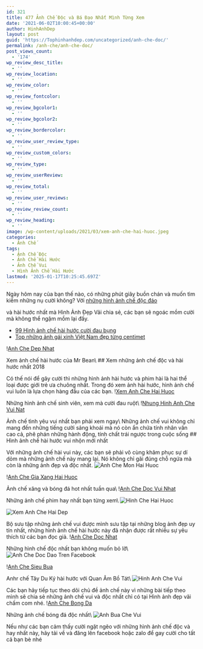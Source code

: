 ```yaml
---
id: 321
title: 477 Ảnh Chế Độc và Bá Đạo Nhất Mình Từng Xem
date: '2021-06-02T10:00:45+00:00'
author: HinhAnhDep
layout: post
guid: 'https://Tophinhanhdep.com/uncategorized/anh-che-doc/'
permalink: /anh-che/anh-che-doc/
post_views_count:
  - '174'
wp_review_desc_title:
  - ''
wp_review_location:
  - ''
wp_review_color:
  - ''
wp_review_fontcolor:
  - ''
wp_review_bgcolor1:
  - ''
wp_review_bgcolor2:
  - ''
wp_review_bordercolor:
  - ''
wp_review_user_review_type:
  - ''
wp_review_custom_colors:
  - ''
wp_review_type:
  - ''
wp_review_userReview:
  - ''
wp_review_total:
  - ''
wp_review_user_reviews:
  - ''
wp_review_review_count:
  - ''
wp_review_heading:
  - ''
image: /wp-content/uploads/2021/03/xem-anh-che-hai-huoc.jpeg
categories:
  - Ảnh Chế
tags:
  - Ảnh Chế Độc
  - Ảnh Chế Hài Hước
  - Ảnh Chế Vui
  - Hình Ảnh Chế Hài Hước
lastmod: '2025-01-17T10:25:45.697Z'
---
```

Ngày hôm nay của bạn thế nào, có những phút giây buồn chán và muốn tìm kiếm những nụ cười không? Với [những hình ảnh chế độc đáo](https://tophinhanhdep.com/anh-che/anh-che-doc/)

 và hài hước nhất mà Hình Ảnh Đẹp Vãi chia sẻ, các bạn sẽ ngoác mồm cười mà không thể ngậm mồm lại đấy.

- [99 Hình ảnh chế hài hước cười đau bụng](https://tophinhanhdep.com/anh-che/hinh-anh-che-hai-huoc-ban-nen-xem/)
- [Top những ảnh gái xinh Việt Nam đẹp từng centimet](https://tophinhanhdep.com/gai-xinh/anh-gai-xinh-dep-de-thuong/)

\![Anh Che Dep Nhat](https://tophinhanhdep.com/wp-content/uploads/2021/03/anh-che-dep-nhat-240x300.jpg)

 Xem ảnh chế hài hước của Mr Bean\ ## Xem những ảnh chế độc và hài hước nhất 2018

Có thế nói để gây cười thì những hình ảnh hài hước và phim hài là hai thể loại được giới trẻ ưa chuông nhất. Trong đó xem ảnh hài hước, hình ảnh chế vui luôn là lựa chọn hàng đầu của các bạn. \![Xem Anh Che Hai Huoc](https://tophinhanhdep.com/wp-content/uploads/2021/03/xem-anh-che-hai-huoc-300x200.jpeg)

 Những hình ảnh chế sinh viên, xem mà cười đau ruột\ \![Nhung Hinh Anh Che Vui Nat](https://tophinhanhdep.com/wp-content/uploads/2021/03/nhung-hinh-anh-che-vui-nat-300x200.jpg)

 Ảnh chế tình yêu vui nhất bạn phải xem ngay\ Những ảnh chế vui không chỉ mang đến những tiếng cười sảng khoái mà nó còn ẩn chứa tính nhân văn cao cả, phê phán những hành động, tính chất trái ngược trong cuộc sống ## Hình ảnh chế hài hước vui nhộn mới nhất

Với những ảnh chế hài vui này, các bạn sẽ phải vô cùng khâm phục sự dí dỏm mà những ảnh chế này mang lại. Nó không chỉ gãi đúng chỗ ngứa mà còn là những ảnh đẹp và độc nhất. ![Anh Che Mon Hai Huoc](https://tophinhanhdep.com/wp-content/uploads/2021/03/anh-che-mon-hai-huoc-300x300.jpg)

\![Anh Che Gia Xang Hai Huoc](https://tophinhanhdep.com/wp-content/uploads/2021/03/anh-che-gia-xang-hai-huoc-300x200.jpg)

 Ảnh chế xăng và bóng đá hot nhất tuần qua\ \![Anh Che Doc Vui Nhat](https://tophinhanhdep.com/wp-content/uploads/2021/03/anh-che-doc-vui-nhat-300x200.jpg)

 Những ảnh chế phim hay nhất bạn từng xem\ ![Hinh Che Hai Huoc](https://tophinhanhdep.com/wp-content/uploads/2021/03/hinh-che-hai-huoc-300x300.jpg)

![Xem Anh Che Hai Dep](https://tophinhanhdep.com/wp-content/uploads/2021/03/xem-anh-che-hai-dep-300x200.jpg)

Bộ sưu tập những ảnh chế vui được mình sưu tập tại những blog ảnh đẹp uy tín nhất, những hình ảnh chế hài hước này đã nhận được rất nhiều sự yêu thích từ các bạn đọc giả. \![Anh Che Doc Nhat](https://tophinhanhdep.com/wp-content/uploads/2021/03/anh-che-doc-nhat-240x300.jpg)

 Những hình chế độc nhất bạn không muốn bỏ lỡ\ ![Anh Che Doc Dao Tren Facebook](https://tophinhanhdep.com/wp-content/uploads/2021/03/anh-che-doc-dao-tren-facebook-300x200.jpg)

\![Anh Che Sieu Bua](https://tophinhanhdep.com/wp-content/uploads/2021/03/anh-che-sieu-bua-300x200.jpeg)

 Anhr chế Tây Du Ký hài hước với Quan Âm Bồ Tát\ ![Hinh Anh Che Vui](https://tophinhanhdep.com/wp-content/uploads/2021/03/hinh-anh-che-vui-1-300x200.jpg)

Các bạn hãy tiếp tục theo dõi chủ đề ảnh chế này vì những bài tiếp theo mình sẽ chia sẻ những ảnh chế vui và độc nhất chỉ có tại Hình ảnh đẹp vãi chấm com nhé. \![Anh Che Bong Da](https://tophinhanhdep.com/wp-content/uploads/2021/03/anh-che-bong-da-300x200.jpg)

 Những ảnh chế bóng đá độc nhất\ ![Anh Bua Che Vui](https://tophinhanhdep.com/wp-content/uploads/2021/03/anh-bua-che-vui-300x200.jpg)

Nếu như các bạn cảm thấy cười ngặt ngẽo với những hình ảnh chế độc và hay nhất này, hãy tải về và đăng lên facebook hoặc zalo để gay cười cho tất cả bạn bè nhé
